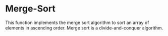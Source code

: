 # Merge-Sort
This function implements the merge sort algorithm to sort an array of elements in ascending order. Merge sort is a divide-and-conquer algorithm.
